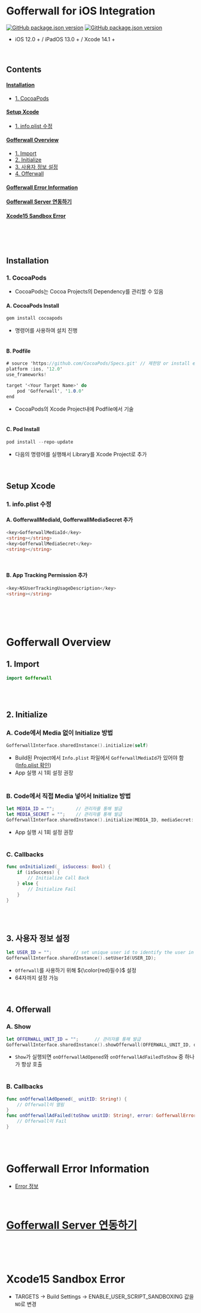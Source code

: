 # Gofferwall for iOS Integration
[![GitHub package.json version](https://img.shields.io/badge/Android-1.0.0-blue)](https://github.com/Gofferwall/Gofferwall-Android-Sample)
[![GitHub package.json version](https://img.shields.io/badge/iOS-1.0.0-blue)](../../releases)

- iOS 12.0 + / iPadOS 13.0 + / Xcode 14.1 +
<br/>

## Contents
#### [Installation](#installation-1)
- [1. CocoaPods](#1-cocoapods)
#### [Setup Xcode](#setup-xcode-1)
- [1. info.plist 수정](#1-infoplist-수정)
#### [Gofferwall Overview](#gofferwall-overview-1)
- [1. Import](#1-import)
- [2. Initialize](#2-initialize)
- [3. 사용자 정보 설정](#3-사용자-정보-설정)
- [4. Offerwall](#4-offerwall)
#### [Gofferwall Error Information](./blob/main/api_documentation.md#model)
#### [Gofferwall Server 연동하기](./blob/main/reward_callback_info.md)
#### [Xcode15 Sandbox Error](#xcode15-sandbox-error-1)
<br/><br/><br/>

## Installation
### 1. CocoaPods
- CocoaPods는 Cocoa Projects의 Dependency를 관리할 수 있음

#### A. CocoaPods Install
```csharp
gem install cocoapods
```
- 명령어를 사용하여 설치 진행
<br/><br/>

#### B. Podfile
```csharp
# source 'https://github.com/CocoaPods/Specs.git' // 제한망 or install error시 추가
platform :ios, '12.0'
use_frameworks!

target '<Your Target Name>' do
    pod 'Gofferwall', '1.0.0'
end
```
- CocoaPods의 Xcode Project내에 Podfile에서 기술
<br/><br/>

#### C. Pod Install
```csharp
pod install --repo-update
```
- 다음의 명령어를 실행해서 Library를 Xcode Project로 추가
<br/><br/><br/>

## Setup Xcode
### 1. info.plist 수정
#### A. GofferwallMediaId, GofferwallMediaSecret 추가
```csharp
<key>GofferwallMediaId</key>
<string></string>
<key>GofferwallMediaSecret</key>
<string></string>
```
<br/>

#### B. App Tracking Permission 추가
```csharp
<key>NSUserTrackingUsageDescription</key>
<string></string>
```
<br/><br/><br/>

# Gofferwall Overview
## 1. Import
```swift
import Gofferwall
```
<br/><br/>

## 2. Initialize
### A. Code에서 Media 없이 Initialize 방법
```swift
GofferwallInterface.sharedInstance().initialize(self)
```
- Build된 Project에서 `Info.plist` 파일에서 `GofferwallMediaId`가 있어야 함 ([Info.plist 확인](./#a-gofferwallmediaid-gofferwallmediasecret-추가))
- App 실행 시 1회 설정 권장
<br/><br/>

### B. Code에서 직접 Media 넣어서 Initialize 방법
```swift
let MEDIA_ID = "";        // 관리자를 통해 발급
let MEDIA_SECRET = "";    // 관리자를 통해 발급
GofferwallInterface.sharedInstance().initialize(MEDIA_ID, mediaSecret: MEDIA_SECRET, delegate: self)
```
- App 실행 시 1회 설정 권장
<br/><br/>

### C. Callbacks
```swift
func onInitialized(_ isSuccess: Bool) {
    if (isSuccess) {
        // Initialize Call Back
    } else {
        // Initialize Fail
    }
}
```
<br/><br/>

## 3. 사용자 정보 설정
```swift
let USER_ID = "";        // set unique user id to identify the user in reward information
GofferwallInterface.sharedInstance().setUserId(USER_ID);
```
- `Offerwall`를 사용하기 위해 ${\color{red}필수}$ 설정
- 64자까지 설정 가능
<br/><br/><br/>

## 4. Offerwall
### A. Show
```swift
let OFFERWALL_UNIT_ID = "";      // 관리자를 통해 발급
GofferwallInterface.sharedInstance().showOfferwall(OFFERWALL_UNIT_ID, delegate: self)
```
- `Show`가 실행되면 `onOfferwallAdOpened`와 `onOfferwallAdFailedToShow` 중 하나가 항상 호출
<br/><br/>

### B. Callbacks
```swift
func onOfferwallAdOpened(_ unitID: String!) {
    // Offerwall이 열림
}
func onOfferwallAdFailed(toShow unitID: String!, error: GofferwallError!) {
    // Offerwall이 Fail
}
```
<br/><br/>

# Gofferwall Error Information
- [Error 정보](./blob/main/api_documentation.md#model)
<br/><br/><br/>

# [Gofferwall Server 연동하기](./blob/main/reward_callback_info.md)
<br/><br/><br/>

# Xcode15 Sandbox Error
- TARGETS -> Build Settings -> ENABLE_USER_SCRIPT_SANDBOXING 값을 `NO`로 변경

